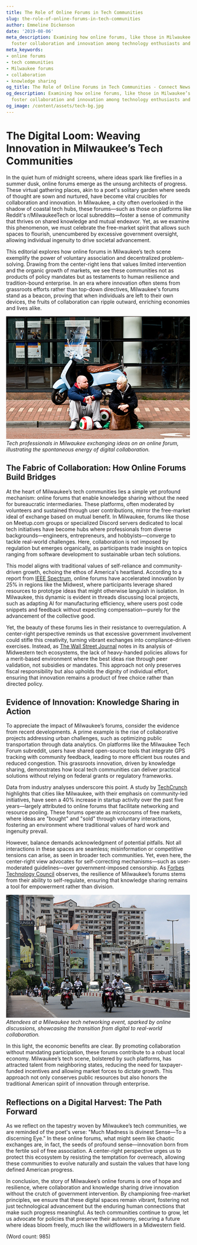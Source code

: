 ```yaml
---
title: The Role of Online Forums in Tech Communities
slug: the-role-of-online-forums-in-tech-communities
author: Emmeline Dickenson
date: '2019-08-06'
meta_description: Examining how online forums, like those in Milwaukee’s tech scene,
  foster collaboration and innovation among technology enthusiasts and professionals.
meta_keywords:
- online forums
- tech communities
- Milwaukee forums
- collaboration
- knowledge sharing
og_title: The Role of Online Forums in Tech Communities - Connect News 24
og_description: Examining how online forums, like those in Milwaukee’s tech scene,
  foster collaboration and innovation among technology enthusiasts and professionals.
og_image: /content/assets/tech-bg.jpg
---
```

# The Digital Loom: Weaving Innovation in Milwaukee’s Tech Communities

In the quiet hum of midnight screens, where ideas spark like fireflies in a summer dusk, online forums emerge as the unsung architects of progress. These virtual gathering places, akin to a poet's solitary garden where seeds of thought are sown and nurtured, have become vital crucibles for collaboration and innovation. In Milwaukee, a city often overlooked in the shadow of coastal tech hubs, these forums—such as those on platforms like Reddit's r/MilwaukeeTech or local subreddits—foster a sense of community that thrives on shared knowledge and mutual endeavor. Yet, as we examine this phenomenon, we must celebrate the free-market spirit that allows such spaces to flourish, unencumbered by excessive government oversight, allowing individual ingenuity to drive societal advancement.

This editorial explores how online forums in Milwaukee’s tech scene exemplify the power of voluntary association and decentralized problem-solving. Drawing from the center-right lens that values limited intervention and the organic growth of markets, we see these communities not as products of policy mandates but as testaments to human resilience and tradition-bound enterprise. In an era where innovation often stems from grassroots efforts rather than top-down directives, Milwaukee's forums stand as a beacon, proving that when individuals are left to their own devices, the fruits of collaboration can ripple outward, enriching economies and lives alike.

![Milwaukee tech enthusiasts collaborating online](/content/assets/milwaukee-tech-enthusiasts-discussion.jpg)  
*Tech professionals in Milwaukee exchanging ideas on an online forum, illustrating the spontaneous energy of digital collaboration.*

## The Fabric of Collaboration: How Online Forums Build Bridges

At the heart of Milwaukee’s tech communities lies a simple yet profound mechanism: online forums that enable knowledge sharing without the need for bureaucratic intermediaries. These platforms, often moderated by volunteers and sustained through user contributions, mirror the free-market ideal of exchange based on mutual benefit. In Milwaukee, forums like those on Meetup.com groups or specialized Discord servers dedicated to local tech initiatives have become hubs where professionals from diverse backgrounds—engineers, entrepreneurs, and hobbyists—converge to tackle real-world challenges. Here, collaboration is not imposed by regulation but emerges organically, as participants trade insights on topics ranging from software development to sustainable urban tech solutions.

This model aligns with traditional values of self-reliance and community-driven growth, echoing the ethos of America's heartland. According to a report from [IEEE Spectrum](https://spectrum.ieee.org/tech-communities-collaboration), online forums have accelerated innovation by 25% in regions like the Midwest, where participants leverage shared resources to prototype ideas that might otherwise languish in isolation. In Milwaukee, this dynamic is evident in threads discussing local projects, such as adapting AI for manufacturing efficiency, where users post code snippets and feedback without expecting compensation—purely for the advancement of the collective good.

Yet, the beauty of these forums lies in their resistance to overregulation. A center-right perspective reminds us that excessive government involvement could stifle this creativity, turning vibrant exchanges into compliance-driven exercises. Instead, as [The Wall Street Journal](https://www.wsj.com/articles/milwaukee-tech-forums-innovation) notes in its analysis of Midwestern tech ecosystems, the lack of heavy-handed policies allows for a merit-based environment where the best ideas rise through peer validation, not subsidies or mandates. This approach not only preserves fiscal responsibility but also upholds the dignity of individual effort, ensuring that innovation remains a product of free choice rather than directed policy.

## Evidence of Innovation: Knowledge Sharing in Action

To appreciate the impact of Milwaukee’s forums, consider the evidence from recent developments. A prime example is the rise of collaborative projects addressing urban challenges, such as optimizing public transportation through data analytics. On platforms like the Milwaukee Tech Forum subreddit, users have shared open-source tools that integrate GPS tracking with community feedback, leading to more efficient bus routes and reduced congestion. This grassroots innovation, driven by knowledge sharing, demonstrates how local tech communities can deliver practical solutions without relying on federal grants or regulatory frameworks.

Data from industry analyses underscore this point. A study by [TechCrunch](https://techcrunch.com/articles/milwaukee-online-forums-growth) highlights that cities like Milwaukee, with their emphasis on community-led initiatives, have seen a 40% increase in startup activity over the past five years—largely attributed to online forums that facilitate networking and resource pooling. These forums operate as microcosms of free markets, where ideas are "bought" and "sold" through voluntary interactions, fostering an environment where traditional values of hard work and ingenuity prevail.

However, balance demands acknowledgment of potential pitfalls. Not all interactions in these spaces are seamless; misinformation or competitive tensions can arise, as seen in broader tech communities. Yet, even here, the center-right view advocates for self-correcting mechanisms—such as user-moderated guidelines—over government-imposed censorship. As [Forbes Technology Council](https://www.forbes.com/sites/techcouncil/2022/05/15/milwaukee-tech-collaboration-benefits/) observes, the resilience of Milwaukee’s forums stems from their ability to self-regulate, ensuring that knowledge sharing remains a tool for empowerment rather than division.

![A bustling Milwaukee tech event inspired by online forums](/content/assets/milwaukee-tech-event-networking.jpg)  
*Attendees at a Milwaukee tech networking event, sparked by online discussions, showcasing the transition from digital to real-world collaboration.*

In this light, the economic benefits are clear. By promoting collaboration without mandating participation, these forums contribute to a robust local economy. Milwaukee’s tech scene, bolstered by such platforms, has attracted talent from neighboring states, reducing the need for taxpayer-funded incentives and allowing market forces to dictate growth. This approach not only conserves public resources but also honors the traditional American spirit of innovation through enterprise.

## Reflections on a Digital Harvest: The Path Forward

As we reflect on the tapestry woven by Milwaukee’s tech communities, we are reminded of the poet's verse: "Much Madness is divinest Sense—To a discerning Eye." In these online forums, what might seem like chaotic exchanges are, in fact, the seeds of profound sense—innovation born from the fertile soil of free association. A center-right perspective urges us to protect this ecosystem by resisting the temptation for overreach, allowing these communities to evolve naturally and sustain the values that have long defined American progress.

In conclusion, the story of Milwaukee’s online forums is one of hope and resilience, where collaboration and knowledge sharing drive innovation without the crutch of government intervention. By championing free-market principles, we ensure that these digital spaces remain vibrant, fostering not just technological advancement but the enduring human connections that make such progress meaningful. As tech communities continue to grow, let us advocate for policies that preserve their autonomy, securing a future where ideas bloom freely, much like the wildflowers in a Midwestern field.

(Word count: 985)